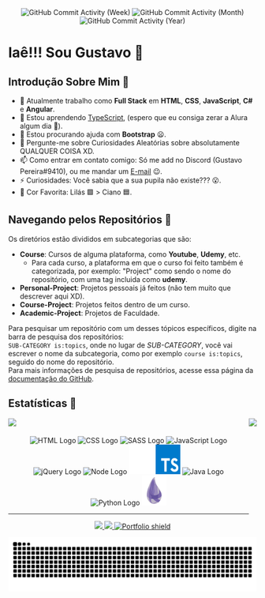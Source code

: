 <!-- Importação de Sites Externos e Bibliotecas -->
<link rel="stylesheet" href="https://cdn.jsdelivr.net/gh/devicons/devicon@v2.14.0/devicon.min.css">

<div align="center">
   <img alt="GitHub Commit Activity (Week)" src="https://img.shields.io/github/commit-activity/w/volaxy/volaxy" />
   <img alt="GitHub Commit Activity (Month)" src="https://img.shields.io/github/commit-activity/m/volaxy/volaxy" />
   <img alt="GitHub Commit Activity (Year)" src="https://img.shields.io/github/commit-activity/y/volaxy/volaxy" />
</div>

# Iaê!!! Sou Gustavo 👋

## Introdução Sobre Mim 🧭
- 🔭 Atualmente trabalho como **Full Stack** em **HTML**, **CSS**, **JavaScript**, **C#** e **Angular**.
- 🌱 Estou aprendendo [TypeScript](https://cursos.alura.com.br/formacao-typescript), (espero que eu consiga
zerar a Alura algum dia 🤣).
- 🤔 Estou procurando ajuda com **Bootstrap** 😦.
- 💬 Pergunte-me sobre Curiosidades Aleatórias sobre absolutamente QUALQUER COISA XD.
- 📫 Como entrar em contato comigo: Só me add no Discord (Gustavo Pereira#9410), ou me mandar um <a href="mailto:guga.PRO.00@hotmail.com">E-mail</a> 😉.
- ⚡ Curiosidades: Você sabia que a sua pupila não existe??? 😮.
- 🎨 Cor Favorita: Lilás 🟪 > Ciano 🟦.

## Navegando pelos Repositórios 🚢
Os diretórios estão divididos em subcategorias que são:
* **Course**: Cursos de alguma plataforma, como **Youtube**, **Udemy**, etc.
    * Para cada curso, a plataforma em que o curso foi feito também é categorizada, por exemplo: "Project" como sendo o nome do repositório, com uma tag incluida como **udemy**.
* **Personal-Project**: Projetos pessoais já feitos (não tem muito que descrever aqui XD).
* **Course-Project**: Projetos feitos dentro de um curso.
* **Academic-Project**: Projetos de Faculdade.

Para pesquisar um repositório com um desses tópicos específicos, digite na barra de pesquisa dos repositórios:</br>
`SUB-CATEGORY is:topics`, onde no lugar de *SUB-CATEGORY*, você vai escrever o nome da subcategoria, como por exemplo
`course is:topics`, seguido do nome do repositório.</br>
Para mais informações de pesquisa de repositórios, acesse essa página da [documentação do
GitHub](https://docs.github.com/pt/search-github/searching-on-github/searching-for-repositories).

## Estatísticas 📑
<div>
    <a href="https://github.com/Volaxy">
        <img height="195em"
            src="https://github-readme-stats.vercel.app/api?username=Volaxy&show_icons=true&theme=jolly&include_all_commits=true&count_private=true" />
        <img height="195em" align="right"
            src="https://github-readme-stats.vercel.app/api/top-langs/?username=Volaxy&layout=compact&langs_count=16&theme=jolly" />
    </a>
</div>

<div align="center"><br/>
    <img alt="HTML Logo" height="60" width="50" src="./icons/html-5.svg" />
    <img alt="CSS Logo" height="60" width="50" src="./icons/css-3.svg" />
    <img alt="SASS Logo" height="60" width="50" src="./icons/sass.svg" />
    <img alt="JavaScript Logo" height="60" width="50" src="./icons/javascript.svg" />
    <img alt="jQuery Logo" height="60" width="100" src="./icons/jquery.svg" />
    <img alt="Node Logo" height="60" width="50" src="./icons/nodejs-icon.svg" />
    <img alt="Express Logo" height="60" width="50" src="./assets/images/icons/Express Logo.svg" />
    <img alt="TypeScript Logo" height="60" width="50" src="./assets/images/icons/TypeScript Logo.svg" />
    <img alt="Java Logo" height="60" width="50" src="./icons/java.svg" />
    <img alt="Python Logo" height="60" width="50" src="./icons/python.svg" />
    <img alt="Elixir Logo" height="60" width="50" src="./icons/elixir.svg" />
</div>

***

<div align="center">
   
 <!-- Linkedin -->
 <a href="https://www.linkedin.com/in/gustavo-martins-pereira-20a504198/" target="_blank">
     <img src="https://img.shields.io/badge/LinkedIn-0077B5?style=for-the-badge&logo=linkedin&logoColor=white">
 </a>
 
 <!-- WhatsApp -->
 <a href="https://wa.me/5527996013293" rel="nofollow">
   <img src="https://img.shields.io/badge/WhatsApp-25D366?style=for-the-badge&logo=whatsapp&logoColor=white">
 </a>
 
 <!-- Portfolio -->
 <a href="https://volaxy.github.io/Volaxy/" target="_blank">
   <img src="https://img.shields.io/badge/PORTFOLIO-0A182E?style=for-the-badge" alt="Portfolio shield">
 </a>
   
</div>

![Snake animation](https://github.com/Volaxy/Volaxy/blob/output/github-contribution-grid-snake.svg)
